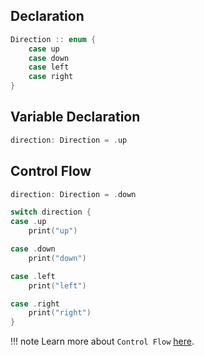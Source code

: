 ## Declaration

```swift
Direction :: enum {
	case up
	case down
	case left
	case right
}
```

## Variable Declaration
```swift
direction: Direction = .up
```

## Control Flow
```swift
direction: Direction = .down

switch direction {
case .up
    print("up")

case .down
	print("down")

case .left
	print("left")

case .right
	print("right")
}
```

!!! note
	Learn more about `Control Flow` [here](/control-flow/).